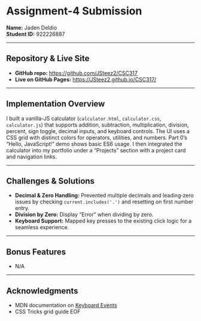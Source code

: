 # Assignment-4 Submission

**Name:** Jaden Deldio  
**Student ID:** 922226887

---

## Repository & Live Site
- **GitHub repo:** https://github.com/JSteez2/CSC317  
- **Live on GitHub Pages:** https://JSteez2.github.io/CSC317/

---

## Implementation Overview
I built a vanilla-JS calculator (`calculator.html`, `calculator.css`, `calculator.js`) that supports addition, subtraction, multiplication, division, percent, sign toggle, decimal inputs, and keyboard controls. The UI uses a CSS grid with distinct colors for operators, utilities, and numbers. Part 0’s “Hello, JavaScript!” demo shows basic ES6 usage. I then integrated the calculator into my portfolio under a “Projects” section with a project card and navigation links.

---

## Challenges & Solutions
- **Decimal & Zero Handling:** Prevented multiple decimals and leading‑zero issues by checking `current.includes('.')` and resetting on first number entry.
- **Division by Zero:** Display “Error” when dividing by zero.
- **Keyboard Support:** Mapped key presses to the existing click logic for a seamless experience.

---

## Bonus Features
- N/A

---

## Acknowledgments
- MDN documentation on [Keyboard Events](https://developer.mozilla.org/…)  
- CSS Tricks grid guide                                                         EOF

